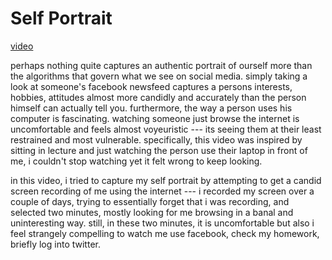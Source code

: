 # Self Portrait
[video](https://vimeo.com/251239946)

perhaps nothing quite captures an authentic portrait of ourself more than the algorithms that govern what we see on social media. 
simply taking a look at someone's facebook newsfeed captures a persons interests, hobbies, attitudes almost more candidly and accurately
than the person himself can actually tell you. furthermore, the way a person uses his computer is fascinating. watching someone just browse
the internet is uncomfortable and feels almost voyeuristic --- its seeing them at their least restrained and most vulnerable. specifically, this video was inspired by sitting in lecture and just watching the person use their laptop in front of me, i couldn't stop watching yet it felt wrong to keep looking. 

in this video, i tried to capture my self portrait by attempting to get a candid screen recording of me using the internet --- i recorded my screen over 
a couple of days, trying to essentially forget that i was recording, and selected two minutes, mostly looking for me browsing in a banal
and uninteresting way. still, in these two minutes, it is  uncomfortable but also i feel strangely compelling to watch me use facebook, 
check my homework, briefly log into twitter. 
